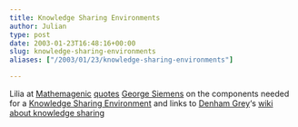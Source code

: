 ```yaml
---
title: Knowledge Sharing Environments
author: Julian
type: post
date: 2003-01-23T16:48:16+00:00
slug: knowledge-sharing-environments 
aliases: ["/2003/01/23/knowledge-sharing-environments"]

---
```

Lilia at [Mathemagenic][1] [quotes][2] [George Siemens][3] on the components needed for a [Knowledge Sharing Environment][4] and links to [Denham Grey][5]&#8216;s [wiki about knowledge sharing][6]

 [1]: https://blog.mathemagenic.com/
 [2]: https://blog.mathemagenic.com/2003/01/21.html#a420
 [3]: https://www.elearnspace.org/cgi-bin/elearnspaceblog/
 [4]: https://www.elearnspace.org/cgi-bin/elearnspaceblog/archives/000641.html
 [5]: https://www.voght.com/cgi-bin/pywiki?DenhamGrey
 [6]: https://www.voght.com/cgi-bin/pywiki?KnowledgeSharing